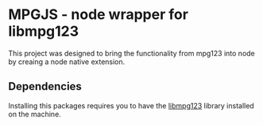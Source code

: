 # MPGJS - node wrapper for libmpg123

This project was designed to bring the functionality from mpg123 into node by creaing a node native extension.

## Dependencies

Installing this packages requires you to have the [libmpg123](http://www.mpg123.de/api/) library installed on the machine.
